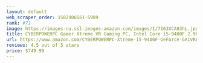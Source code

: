 ```yaml
---
layout: default 
﻿web_scraper_order: 1582906561-5989
rank: #71
image: https://images-na.ssl-images-amazon.com/images/I/7163XCA83hL.jpg
title: CYBERPOWERPC Gamer Xtreme VR Gaming PC, Intel Core i5-9400F 2.9GHz, NVIDIA GeForce GTX…
url: https://www.amazon.com/CYBERPOWERPC-Xtreme-i5-9400F-GeForce-GXiVR8060A8/dp/B07VGJDKZ4/ref=zg_mw_electronics_71?_encoding=UTF8&psc=1&refRID=ZHM6Y8WS5P854PNNCX7R
reviews: 4.5 out of 5 stars
price: $749.99 
---
```

